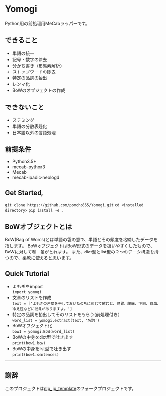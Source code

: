 # Yomogi

Python用の前処理用MeCabラッパーです。

## できること
- 単語の統一
- 記号・数字の除去
- 分かち書き（形態素解析）
- ストップワードの除去
- 特定の品詞の抽出
- レンマ化
- BoWのオブジェクトの作成

## できないこと
- ステミング
- 単語の分散表現化
- 日本語以外の言語処理  

## 前提条件
- Python3.5+
- mecab-python3
- Mecab
- mecab-ipadic-neologd

## Get Started,
`git clone https://github.com/pomcho555/Yomogi.git`
`cd <installed directory>`
`pip install -e .`

## BoWオブジェクトとは
BoW(Bag of Words)とは単語の袋の意で、単語とその頻度を格納したデータを指します。
BoWオブジェクトはBoW形式のデータを扱いやすくしたもので、BoWに対して和・差がとれます。
また、dict型とlist型の２つのデータ構造を持つので、柔軟に使えると思います。

## Quick Tutorial
- よもぎをimport  
`import yomogi`
- 文章のリストを作成  
`text = ['よもぎの若葉を干しておいたのちに煎じて飲むと、健胃、腹痛、下痢、貧血、冷え性などに効果がありますよ。']`
- 特定の品詞を抽出してそのリストをもらう(前処理付き）  
`word_list = yomogi.extract(text, '名詞')`
- BoWオブジェクト化  
`bow1 = yomogi.BoW(word_list)`
- BoWの中身をdict型で吐き出す  
`print(bow1.bow)`
- BoWの中身をlist型で吐き出す  
`print(bow1.sentences)`

***
## 謝辞
このプロジェクトは[nlp_jp_template](https://github.com/kazuhirokomoda/nlp_jp_template)のフォークプロジェクトです。
